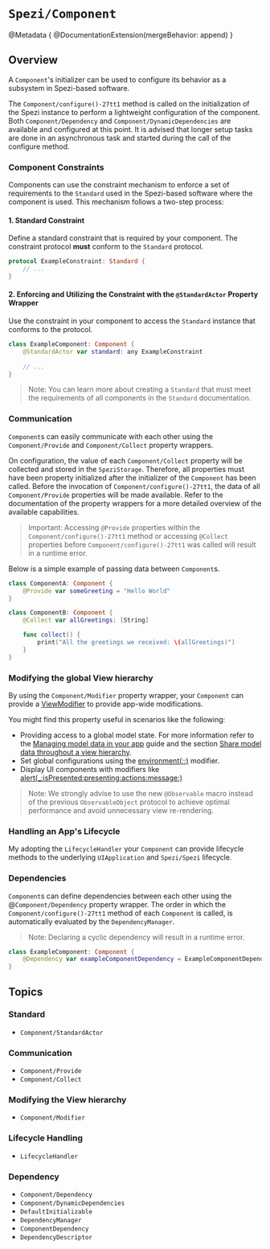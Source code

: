 # ``Spezi/Component``

<!--
                  
This source file is part of the Stanford Spezi open-source project

SPDX-FileCopyrightText: 2023 Stanford University and the project authors (see CONTRIBUTORS.md)

SPDX-License-Identifier: MIT
             
-->

@Metadata {
    @DocumentationExtension(mergeBehavior: append)
}

## Overview

A ``Component``'s initializer can be used to configure its behavior as a subsystem in Spezi-based software.

The ``Component/configure()-27tt1`` method is called on the initialization of the Spezi instance to perform a lightweight configuration of the component.
Both ``Component/Dependency`` and ``Component/DynamicDependencies`` are available and configured at this point.
It is advised that longer setup tasks are done in an asynchronous task and started during the call of the configure method.

### Component Constraints

Components can use the constraint mechanism to enforce a set of requirements to the ``Standard`` used in the Spezi-based software where the component is used.
This mechanism follows a two-step process:

#### 1. Standard Constraint

Define a standard constraint that is required by your component.
The constraint protocol **must** conform to the `Standard` protocol.
```swift
protocol ExampleConstraint: Standard {
    // ...
}
```


#### 2. Enforcing and Utilizing the Constraint with the `@StandardActor` Property Wrapper

Use the constraint in your component to access the `Standard` instance that conforms to the protocol.
```swift
class ExampleComponent: Component {
    @StandardActor var standard: any ExampleConstraint
   
    // ...
}
```

> Note: You can learn more about creating a ``Standard`` that must meet the requirements of all components in the ``Standard`` documentation.

### Communication

``Component``s can easily communicate with each other using the ``Component/Provide`` and ``Component/Collect`` property wrappers.

On configuration, the value of each ``Component/Collect`` property will be collected and stored in the ``SpeziStorage``. Therefore,
all properties must have been property initialized after the initializer of the ``Component`` has been called.
Before the invocation of ``Component/configure()-27tt1``, the data of all ``Component/Provide`` properties will be made available.
Refer to the documentation of the property wrappers for a more detailed overview of the available capabilities.

> Important: Accessing `@Provide` properties within the ``Component/configure()-27tt1`` method or accessing `@Collect` properties before
    ``Component/configure()-27tt1`` was called will result in a runtime error. 

Below is a simple example of passing data between ``Component``s.

```swift
class ComponentA: Component {
    @Provide var someGreeting = "Hello World"
}

class ComponentB: Component {
    @Collect var allGreetings: [String]

    func collect() {
        print("All the greetings we received: \(allGreetings)")
    }
}
```

### Modifying the global View hierarchy

By using the ``Component/Modifier`` property wrapper, your `Component` can provide a [ViewModifier](https://developer.apple.com/documentation/swiftui/viewmodifier) 
to provide app-wide modifications.

You might find this property useful in scenarios like the following:
* Providing access to a global model state. For more information refer to the [Managing model data in your app](https://developer.apple.com/documentation/Observation)
    guide and the section [Share model data throughout a view hierarchy](https://developer.apple.com/documentation/swiftui/managing-model-data-in-your-app#Share-model-data-throughout-a-view-hierarchy).
* Set global configurations using the [environment(_:_:)](https://developer.apple.com/documentation/swiftui/view/environment(_:_:)) modifier.
* Display UI components with modifiers like [alert(_:isPresented:presenting:actions:message:)](https://developer.apple.com/documentation/swiftui/view/alert(_:ispresented:presenting:actions:message:)-8584l)

> Note: We strongly advise to use the new `@Observable` macro instead of the previous `ObservableObject` protocol to achieve optimal performance and
    avoid unnecessary view re-rendering.

### Handling an App's Lifecycle

My adopting the ``LifecycleHandler`` your `Component` can provide lifecycle methods to the underlying `UIApplication` and ``Spezi/Spezi`` lifecycle.


### Dependencies

``Component``s can define dependencies between each other using the @``Component/Dependency`` property wrapper.
The order in which the ``Component/configure()-27tt1`` method of each ``Component`` is called, is automatically
evaluated by the ``DependencyManager``.

> Note: Declaring a cyclic dependency will result in a runtime error. 

```swift
class ExampleComponent: Component {
    @Dependency var exampleComponentDependency = ExampleComponentDependency()
}
```

## Topics

### Standard

- ``Component/StandardActor``

### Communication

- ``Component/Provide``
- ``Component/Collect``

### Modifying the View hierarchy

- ``Component/Modifier``

### Lifecycle Handling

- ``LifecycleHandler``

### Dependency

- ``Component/Dependency``
- ``Component/DynamicDependencies``
- ``DefaultInitializable``
- ``DependencyManager``
- ``ComponentDependency``
- ``DependencyDescriptor``
